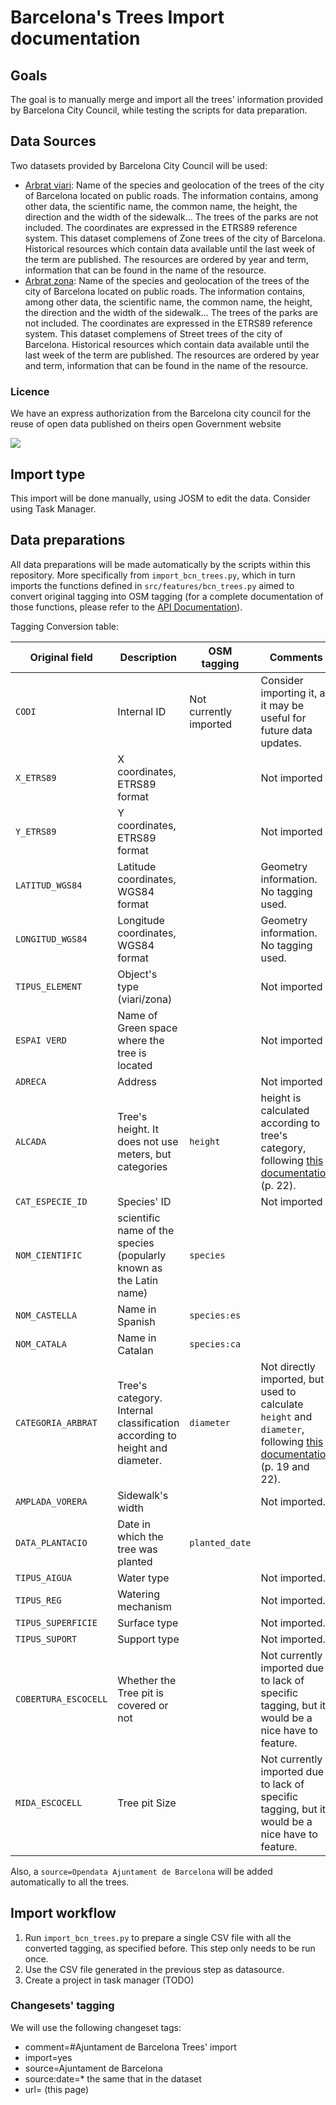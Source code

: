 # Barcelona's Trees Import documentation

## Goals

The goal is to manually merge and import all the trees' information provided by Barcelona City Council, while testing the scripts for data preparation.

## Data Sources

Two datasets provided by Barcelona City Council will be used:

* [Arbrat viari](https://opendata-ajuntament.barcelona.cat/data/ca/dataset/arbrat-viari): Name of the species and geolocation of the trees of the city of Barcelona located on public roads. The information contains, among other data, the scientific name, the common name, the height, the direction and the width of the sidewalk... The trees of the parks are not included. The coordinates are expressed in the ETRS89 reference system. This dataset complemens of Zone trees of the city of Barcelona.
Historical resources which contain data available until the last week of the term are published. The resources are ordered by year and term, information that can be found in the name of the resource.
* [Arbrat zona](https://opendata-ajuntament.barcelona.cat/data/ca/dataset/arbrat-zona): Name of the species and geolocation of the trees of the city of Barcelona located on public roads. The information contains, among other data, the scientific name, the common name, the height, the direction and the width of the sidewalk... The trees of the parks are not included. The coordinates are expressed in the ETRS89 reference system. This dataset complemens of Street trees of the city of Barcelona.
Historical resources which contain data available until the last week of the term are published. The resources are ordered by year and term, information that can be found in the name of the resource.

### Licence

We have an express authorization from the Barcelona city council for the reuse of open data published on theirs open Government website

![](https://wiki.openstreetmap.org/w/images/thumb/9/9a/201801107_AcordOSM_AjuntamentBarcelona_Def.pdf/page1-1240px-201801107_AcordOSM_AjuntamentBarcelona_Def.pdf.jpg)


## Import type

This import will be done manually, using JOSM to edit the data. Consider using Task Manager.

## Data preparations

All data preparations will be made automatically by the scripts within this repository. More specifically from `import_bcn_trees.py`, which in turn imports the functions defined in `src/features/bcn_trees.py` aimed to convert original tagging into OSM tagging (for a complete documentation of those functions, please refer to the [API Documentation]()).

Tagging Conversion table:

Original field  | Description  | OSM tagging  |  Comments
----------------|--------------|--------------|------------
`CODI` | Internal ID  | Not currently imported  | Consider importing it, as it may be useful for future data updates.
`X_ETRS89`  | X coordinates, ETRS89 format  | | Not imported
`Y_ETRS89`  | Y coordinates, ETRS89 format  | | Not imported
`LATITUD_WGS84`  | Latitude coordinates, WGS84 format  |   | Geometry information. No tagging used.
`LONGITUD_WGS84`  | Longitude coordinates, WGS84 format  |   | Geometry information. No tagging used.  |   |   |    |   |   |   |   |   |
`TIPUS_ELEMENT`  | Object's type (viari/zona)  |  | Not imported
`ESPAI VERD`  | Name of Green space where the tree is located   |   | Not imported
`ADRECA`  | Address  |   | Not imported
`ALCADA`  | Tree's height. It does not use meters, but categories  | `height`  | height is calculated according to tree's category, following [this documentation](https://ajuntament.barcelona.cat/ecologiaurbana/sites/default/files/Plagestioarbratviaribcn_cat.pdf) (p. 22).
`CAT_ESPECIE_ID`  | Species' ID  |   | Not imported
`NOM_CIENTIFIC`  | scientific name of the species (popularly known as the Latin name)  | `species`  |
`NOM_CASTELLA`  | Name in Spanish  | `species:es`   |
`NOM_CATALA`  | Name in Catalan  | `species:ca`  |
`CATEGORIA_ARBRAT`  | Tree's category. Internal classification according to height and diameter.  | `diameter`  | Not directly imported, but used to calculate `height` and `diameter`, following [this documentation](https://ajuntament.barcelona.cat/ecologiaurbana/sites/default/files/Plagestioarbratviaribcn_cat.pdf) (p. 19 and 22).
`AMPLADA_VORERA`  | Sidewalk's width  |   | Not imported.
`DATA_PLANTACIO`  | Date in which the tree was planted  | `planted_date`  |
`TIPUS_AIGUA`  | Water type  |   | Not imported.
`TIPUS_REG`  | Watering mechanism  |   | Not imported.
`TIPUS_SUPERFICIE`  | Surface type  |   | Not imported.
`TIPUS_SUPORT`  | Support type  |   | Not imported.
`COBERTURA_ESCOCELL`  | Whether the Tree pit is covered or not  |   | Not currently imported due to lack of specific tagging, but it would be a nice have to feature.
`MIDA_ESCOCELL`  | Tree pit Size  |   | Not currently imported due to lack of specific tagging, but it would be a nice have to feature.

Also, a `source=Opendata Ajuntament de Barcelona` will be added automatically to all the trees.

## Import workflow

1. Run `import_bcn_trees.py` to prepare a single CSV file with all the converted tagging, as specified before. This step only needs to be run once.
2. Use the CSV file generated in the previous step as datasource.
3. Create a project in task manager (TODO)


### Changesets' tagging

We will use the following changeset tags:

* comment=#Ajuntament de Barcelona Trees' import
* import=yes
* source=Ajuntament de Barcelona
* source:date=* the same that in the dataset
* url= (this page)
